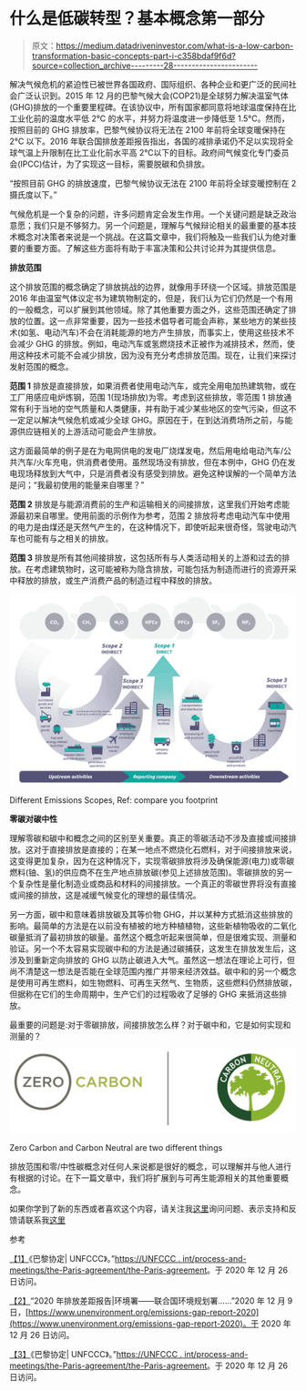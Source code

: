 # 什么是低碳转型？基本概念第一部分

> 原文：<https://medium.datadriveninvestor.com/what-is-a-low-carbon-transformation-basic-concepts-part-i-c358bdaf9f6d?source=collection_archive---------28----------------------->

解决气候危机的紧迫性已被世界各国政府、国际组织、各种企业和更广泛的民间社会广泛认识到。2015 年 12 月的巴黎气候大会(COP21)是全球努力解决温室气体(GHG)排放的一个重要里程碑。在该协议中，所有国家都同意将地球温度保持在比工业化前的温度水平低 2°C 的水平，并努力将温度进一步降低至 1.5°C。然而，按照目前的 GHG 排放率，巴黎气候协议将无法在 2100 年前将全球变暖保持在 2°C 以下。2016 年联合国排放差距报告指出，各国的减排承诺仍不足以实现将全球气温上升限制在比工业化前水平高 2℃以下的目标。政府间气候变化专门委员会(IPCC)估计，为了实现这一目标，需要脱碳和负排放。

“按照目前 GHG 的排放速度，巴黎气候协议无法在 2100 年前将全球变暖控制在 2 摄氏度以下。”

气候危机是一个复杂的问题，许多问题肯定会发生作用。一个关键问题是缺乏政治意愿；我们只是不够努力。另一个问题是，理解与气候辩论相关的最重要的基本技术概念对决策者来说是一个挑战。在这篇文章中，我们将触及一些我们认为绝对重要的重要方面。了解这些方面将有助于丰富决策和公共讨论并为其提供信息。

**排放范围**

这个排放范围的概念确定了排放挑战的边界，就像用手环绕一个区域。排放范围是 2016 年由温室气体议定书为建筑物制定的，但是，我们认为它们仍然是一个有用的一般概念，可以扩展到其他领域。除了其他重要方面之外，这些范围还确定了排放的位置。这一点非常重要，因为一些技术倡导者可能会声称，某些地方的某些技术(如氢、电动汽车)不会在消耗能源的地方产生排放，而事实上，使用这些技术不会减少 GHG 的排放。例如，电动汽车或氢燃烧技术正被作为减排技术，然而，使用这种技术可能不会减少排放，因为没有充分考虑排放范围。现在，让我们来探讨发射范围的概念。

**范围 1** 排放是直接排放，如果消费者使用电动汽车，或完全用电加热建筑物，或在工厂用感应电炉炼钢，范围 1(现场排放)为零。考虑到这些排放，零范围 1 排放通常有利于当地的空气质量和人类健康，并有助于减少某些地区的空气污染，但这不一定足以解决气候危机或减少全球 GHG。原因在于，在到达消费场所之前，与能源供应链相关的上游活动可能会产生排放。

这方面最简单的例子是在为电网供电的发电厂烧煤发电，然后用电给电动汽车/公共汽车/火车充电，供消费者使用。虽然现场没有排放，但在本例中，GHG 仍在发电现场释放到大气中，只是消费者没有感受到排放。避免这种误解的一个简单方法是问；“我最初使用的能量来自哪里？”

**范围 2** 排放是与能源消费前的生产和运输相关的间接排放，这里我们开始考虑能源最初来自哪里。使用前面的示例作为参考，范围 2 排放将考虑电动汽车中使用的电力是由煤还是天然气产生的，在这种情况下，即使听起来很奇怪，驾驶电动汽车也可能有与之相关的排放。

**范围 3** 排放是所有其他间接排放，这包括所有与人类活动相关的上游和过去的排放。在考虑建筑物时，这可能被称为隐含排放，可能包括为制造而进行的资源开采中释放的排放，或生产消费产品的制造过程中释放的排放。

![](img/cdf562b55a5afce36062613e83bdb379.png)

Different Emissions Scopes, Ref: compare you footprint

**零碳对碳中性**

理解零碳和碳中和概念之间的区别至关重要。真正的零碳活动不涉及直接或间接排放。这对于直接排放是直接的；在某一地点不燃烧化石燃料，对于间接排放来说，这变得更加复杂，因为在这种情况下，实现零碳排放将涉及确保能源(电力)或零碳燃料(铀、氢)的供应商不在生产地点排放碳(参见上述排放范围)。零碳排放的另一个复杂性是量化制造业或商品和材料的间接排放。一个真正的零碳世界将没有直接或间接的排放，这是减缓气候变化的理想的最佳情况。

另一方面，碳中和意味着排放碳及其等价物 GHG，并以某种方式抵消这些排放的影响。最简单的方法是在以前没有植被的地方种植植物，这些新植物吸收的二氧化碳量抵消了最初排放的碳量。虽然这个概念听起来很简单，但是很难实现、测量和验证。另一个不太容易实现碳中和的方法是通过碳捕获，这发生在排放发生后，这涉及到重新定向排放的 GHG 以防止碳进入大气。虽然这一想法在理论上可行，但尚不清楚这一想法是否能在全球范围内推广并带来经济效益。碳中和的另一个概念是使用可再生燃料，如生物燃料、可再生天然气、生物质，这些燃料仍然排放碳，但据称在它们的生命周期中，生产它们的过程吸收了足够的 GHG 来抵消这些排放。

最重要的问题是:对于零碳排放，间接排放怎么样？对于碳中和，它是如何实现和测量的？

![](img/c920448499580ef704d1e60f0f766983.png)

Zero Carbon and Carbon Neutral are two different things

排放范围和零/中性碳概念对任何人来说都是很好的概念，可以理解并与他人进行有根据的讨论。在下一篇文章中，我们将扩展到与可再生能源相关的其他重要概念。

如果你学到了新的东西或者喜欢这个内容，请关注我[这里](https://medium.com/@7asabala)询问问题、表示支持和反馈请联系我[这里](https://mhassaballa.com/contact-me/)

参考

[【1】](https://www.datadriveninvestor.com/2021/02/09/what-is-a-low-carbon-transformation-basic-concepts-part-i/#_ftnref1)《巴黎协定| UNFCCC》。”[https://UNFCCC . int/process-and-meetings/the-Paris-agreement/the-Paris-agreement](https://unfccc.int/process-and-meetings/the-paris-agreement/the-paris-agreement)。于 2020 年 12 月 26 日访问。

[【2】](https://www.datadriveninvestor.com/2021/02/09/what-is-a-low-carbon-transformation-basic-concepts-part-i/#_ftnref2)“2020 年排放差距报告|环境署——联合国环境规划署……”2020 年 12 月 9 日，[https://www.unenvironment.org/emissions-gap-report-2020](https://www.unenvironment.org/emissions-gap-report-2020)。于 2020 年 12 月 26 日访问。

[【3】](https://www.datadriveninvestor.com/2021/02/09/what-is-a-low-carbon-transformation-basic-concepts-part-i/#_ftnref3)《巴黎协定| UNFCCC》。”[https://UNFCCC . int/process-and-meetings/the-Paris-agreement/the-Paris-agreement](https://unfccc.int/process-and-meetings/the-paris-agreement/the-paris-agreement)。于 2020 年 12 月 26 日访问。